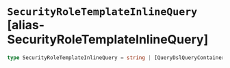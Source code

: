 # `SecurityRoleTemplateInlineQuery` [alias-SecurityRoleTemplateInlineQuery]
```typescript
type SecurityRoleTemplateInlineQuery = string | [QueryDslQueryContainer](./QueryDslQueryContainer.md);
```
